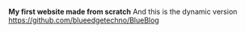 __My first website made from scratch__
 And this is the dynamic version
 https://github.com/blueedgetechno/BlueBlog
